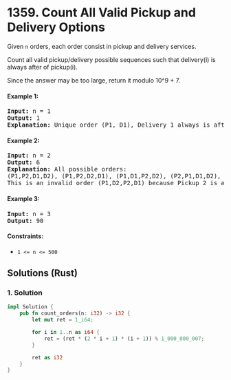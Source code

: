 # 1359. Count All Valid Pickup and Delivery Options
Given `n` orders, each order consist in pickup and delivery services.

Count all valid pickup/delivery possible sequences such that delivery(i) is always after of pickup(i).

Since the answer may be too large, return it modulo 10^9 + 7.

#### Example 1:
<pre>
<strong>Input:</strong> n = 1
<strong>Output:</strong> 1
<strong>Explanation:</strong> Unique order (P1, D1), Delivery 1 always is after of Pickup 1.
</pre>

#### Example 2:
<pre>
<strong>Input:</strong> n = 2
<strong>Output:</strong> 6
<strong>Explanation:</strong> All possible orders:
(P1,P2,D1,D2), (P1,P2,D2,D1), (P1,D1,P2,D2), (P2,P1,D1,D2), (P2,P1,D2,D1) and (P2,D2,P1,D1).
This is an invalid order (P1,D2,P2,D1) because Pickup 2 is after of Delivery 2.
</pre>

#### Example 3:
<pre>
<strong>Input:</strong> n = 3
<strong>Output:</strong> 90
</pre>

#### Constraints:
* `1 <= n <= 500`

## Solutions (Rust)

### 1. Solution
```Rust
impl Solution {
    pub fn count_orders(n: i32) -> i32 {
        let mut ret = 1_i64;

        for i in 1..n as i64 {
            ret = (ret * (2 * i + 1) * (i + 1)) % 1_000_000_007;
        }

        ret as i32
    }
}
```
